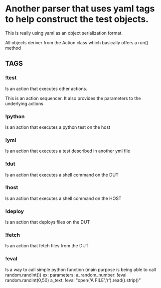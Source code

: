 # Another parser that uses yaml tags to help construct the test objects.

This is really using yaml as an object serialization format.

All objects deriver from the Action class which basically offers a run() method

## TAGS

### !test

Is an action that executes other actions.

This is an action sequencer. It also provides the parameters to the underlying actions

### !python

Is an action that executes a python test on the host

### !yml

Is an action that executes a test described in another yml file

### !dut

Is an action that executes a shell command on the DUT

### !host

Is an action that executes a shell command on the HOST

### !deploy

Is an action that deploys files on the DUT

### !fetch

Is an action that fetch files from the DUT

### !eval
Is a way to call simple python function (main purpose is being able to call random.randint())
ex: 
    parameters:
        a_random_number: !eval random.randint(0,50)
        a_text: !eval "open('A FILE','r').read().strip()"
